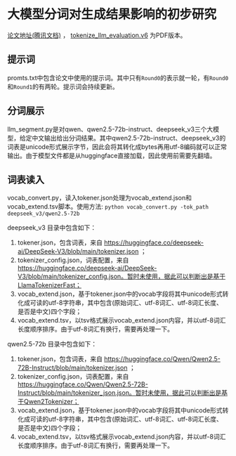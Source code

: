 # 大模型分词对生成结果影响的初步研究 

[论文地址(腾讯文档)](https://docs.qq.com/doc/DT2twTXdjbmRFZ3J1) ， [tokenize_llm_evaluation.v6](https://github.com/zhaoyukoon/damoxing_fenci_gongji/blob/main/tokenize_llm_evaluation.v6.pdf) 为PDF版本。
 
## 提示词
promts.txt中包含论文中使用的提示词。其中只有`Round0`的表示就一轮，有`Round0`和`Round1`的有两轮。提示词会持续更新。


## 分词展示

llm_segment.py是对qwen、qwen2.5-72b-instruct、deepseek_v3三个大模型，给定中文输出给出分词结果。其中qwen2.5-72b-instruct、deepseek_v3的词表是unicode形式展示字节，因此会将其转化成bytes再用utf-8编码就可以正常输出。由于模型文件都是从huggingface直接加载，因此使用前需要先翻墙。

## 词表读入

vocab_convert.py，读入tokener.json处理为vocab_extend.json和 vocab_extend.tsv脚本。使用方法:
`python vocab_convert.py -tok_path deepseek_v3/qwen2.5-72b`

deepseek_v3 目录中包含如下：
1. tokener.json，包含词表，来自 https://huggingface.co/deepseek-ai/DeepSeek-V3/blob/main/tokenizer.json ；
2. tokenizer_config.json，词表配置，来自 https://huggingface.co/deepseek-ai/DeepSeek-V3/blob/main/tokenizer_config.json。暂时未使用，据此可以判断出是基于LlamaTokenizerFast；
3. vocab_extend.json，基于tokener.json中的vocab字段将其中unicode形式转化成可读的utf-8字符串，其中包含(原始词汇、utf-8词汇、utf-8词汇长度、是否是中文)四个字段；
4. vocab_extend.tsv，以tsv格式展示vocab_extend.json内容，并以utf-8词汇长度顺序排序。由于utf-8词汇有换行，需要再处理一下。


qwen2.5-72b 目录中包含如下：
1. tokener.json，包含词表，来自 https://huggingface.co/Qwen/Qwen2.5-72B-Instruct/blob/main/tokenizer.json ；
2. tokenizer_config.json，词表配置，来自 https://huggingface.co/Qwen/Qwen2.5-72B-Instruct/blob/main/tokenizer_json.json。暂时未使用，据此可以判断出是基于Qwen2Tokenizer；
3. vocab_extend.json，基于tokener.json中的vocab字段将其中unicode形式转化成可读的utf-8字符串，其中包含(原始词汇、utf-8词汇、utf-8词汇长度、是否是中文)四个字段；
4. vocab_extend.tsv，以tsv格式展示vocab_extend.json内容，并以utf-8词汇长度顺序排序。由于utf-8词汇有换行，需要再处理一下。
